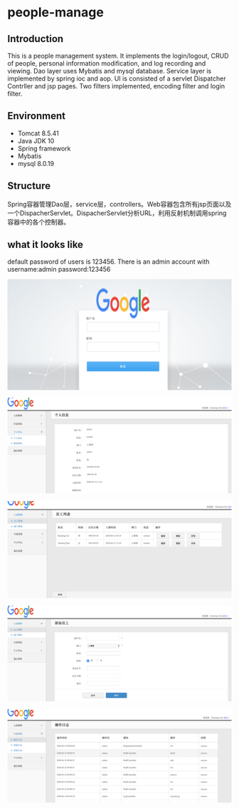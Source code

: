 # people-manage

## Introduction
  This is a people management system. It implements the login/logout, CRUD of people, personal information modification, and log recording and viewing.
  Dao layer uses Mybatis and mysql database. Service layer is implemented by spring ioc and aop. UI is consisted of a servlet Dispatcher Contrller and jsp pages.
  Two filters implemented, encoding filter and login filter.

## Environment
  * Tomcat 8.5.41
  * Java JDK 10
  * Spring framework
  * Mybatis
  * mysql 8.0.19
  
## Structure
Spring容器管理Dao层，service层，controllers。Web容器包含所有jsp页面以及一个DispacherServlet。DispacherServlet分析URL，利用反射机制调用spring容器中的各个控制器。

## what it looks like

default password of users is 123456. There is an admin account with username:admin password:123456
  
![login](https://github.com/KaimingCui/people-manage/blob/master/1.png)  

![personal info](https://github.com/KaimingCui/people-manage/blob/master/2.png)  

![people manage](https://github.com/KaimingCui/people-manage/blob/master/3.png)  

![add people](https://github.com/KaimingCui/people-manage/blob/master/4.png) 

![log](https://github.com/KaimingCui/people-manage/blob/master/5.png)
